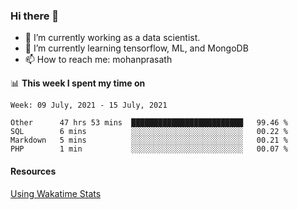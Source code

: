 ### Hi there 👋

- 🔭 I’m currently working as a data scientist.
- 🌱 I’m currently learning tensorflow, ML, and MongoDB
- 📫 How to reach me: mohanprasath

📊 **This week I spent my time on**
<!--START_SECTION:waka-->
```text
Week: 09 July, 2021 - 15 July, 2021

Other      47 hrs 53 mins  █████████████████████████   99.46 % 
SQL        6 mins          ░░░░░░░░░░░░░░░░░░░░░░░░░   00.22 % 
Markdown   5 mins          ░░░░░░░░░░░░░░░░░░░░░░░░░   00.21 % 
PHP        1 min           ░░░░░░░░░░░░░░░░░░░░░░░░░   00.07 % 
```
<!--END_SECTION:waka-->

#### Resources
[Using Wakatime Stats](https://github.com/marketplace/actions/waka-readme)
